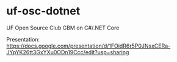 # uf-osc-dotnet
UF Open Source Club GBM on C#/.NET Core


Presentation: https://docs.google.com/presentation/d/1FOidR6r5P0JNsxCERa-JYpYK26tt3GxYXu0ODn19Ccc/edit?usp=sharing